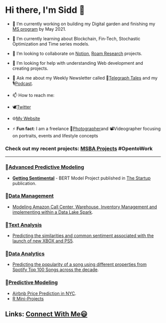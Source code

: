 # Hi there, I'm Sidd 👋

- 🔭 I’m currently working on building my Digital garden and finishing my [MS program](https://www.mccombs.utexas.edu/Master-of-Science-in-Business-Analytics) by May 2021.
- 🌱 I’m currently learning about Blockchain, Fin-Tech, Stochastic Optimization and Time series models.
- 👯 I’m looking to collaborate on [Notion](https://www.notion.so/), [Roam Research](https://roamresearch.com./) projects.
- 🤔 I’m looking for help with understanding Web development and creating projects.
- 💬 Ask me about my Weekly Newsletter called 📧[Telegraph Tales](https://www.getrevue.co/profile/siddhant-chauhan) and my 🎙[Podcast](https://anchor.fm/pure-entropy).
- 📫 How to reach me: 
  
- 🕊[Twitter](https://twitter.com/Sidd_z_chauhan)
- 🌐[My Website](https://www.siddhantchauhan.com/)

- ⚡ **Fun fact**: I am a freelance 📸[Photographer](https://www.instagram.com/sidd_z_chauhan/)and 📽Videographer focusing on portraits, events and lifestyle concepts

### Check out my recent projects: [MSBA Projects](https://github.com/siddchauhan77/MSBA-UT-Austin) #OpentoWork

-------------------------------------------------------------------------------------------------------


### 🔸[Advanced Predictive Modeling](https://github.com/siddchauhan77/MSBA-UT-Austin/tree/main/APM(Advanced%20Predictive%20Modeling))
- __[Getting Sentimental](https://github.com/siddchauhan77/MSBA-UT-Austin/blob/main/APM(Advanced%20Predictive%20Modeling)/APM%20Project/Getting%20Sentimental.pdf)__ - BERT Model Project published in [The Startup](https://medium.com/swlh/getting-sentimental-34f69910312c) publication.


### 🔸[Data Management](https://github.com/siddchauhan77/MSBA-UT-Austin/tree/main/Data%20Management) 
- [Modeling Amazon Call Center, Warehouse, Inventory Management and implementing within a Data Lake Spark](https://github.com/siddchauhan77/MSBA-UT-Austin/blob/main/Data%20Management/Data%20Management%20Project/Data%20Management%20Project.pdf).

### 🔸[Text Analysis](https://github.com/siddchauhan77/MSBA-UT-Austin/tree/main/TextAnalysis) 
- [Predicting the similarities and common sentiment associated with the launch of new XBOX and PS5](https://github.com/siddchauhan77/MSBA-UT-Austin/tree/main/TextAnalysis/Text%20Analysis%20Project).

### 🔸[Data Analytics](https://github.com/siddchauhan77/MSBA-UT-Austin/tree/main/Data%20Analytics%20-%20Summer)

- [Predicting the popularity of a song using different properties from Spotify Top 100 Songs across the decade](https://github.com/siddchauhan77/MSBA-UT-Austin/blob/main/Data%20Analytics%20-%20Summer/DA%20-%20Spotify%20Project/Spotify_Group_Project.pdf).

### 🔸[Predictive Modeling](https://github.com/siddchauhan77/MSBA-UT-Austin/tree/main/Predictive%20Modeling%20-Summer)
- [Airbnb Price Prediction in NYC](https://github.com/siddchauhan77/MSBA-UT-Austin/blob/main/Predictive%20Modeling%20-Summer/Airbnb%20in%20NYC%20Prices.pdf).
- [R Mini-Projects](https://github.com/AmberCXX/UTMSBA_STA380_Part2_exercise)


## Links: [Connect With Me😃](https://linqapp.com/siddhant_chauhan)








